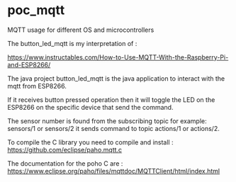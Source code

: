 # poc_mqtt
MQTT usage for different OS and microcontrollers

The button_led_mqtt is my interpretation of : 

https://www.instructables.com/How-to-Use-MQTT-With-the-Raspberry-Pi-and-ESP8266/

The java project button_led_mqtt is the java application to interact with the mqtt from ESP8266.

If it receives button pressed operation then it will toggle the LED on the ESP8266 on the specific device that send the command.

The sensor number is found from the subscribing topic for example: sensors/1 or sensors/2 it sends command to topic actions/1 or actions/2.

To compile the C library you need to compile and install : https://github.com/eclipse/paho.mqtt.c

The documentation for the poho C are : https://www.eclipse.org/paho/files/mqttdoc/MQTTClient/html/index.html